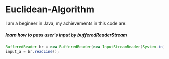 # Euclidean-Algorithm


I am a begineer in Java, my achievements in this code are:

##### learn how to pass user's input by bufferedReaderStream
```java
BufferedReader br = new BufferedReader(new InputStreamReader(System.in));
input_a = br.readLine();
```
